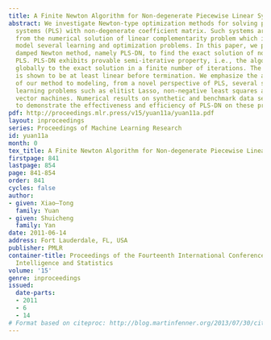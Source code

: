 ```yaml
---
title: A Finite Newton Algorithm for Non-degenerate Piecewise Linear Systems
abstract: We investigate Newton-type optimization methods for solving piecewise linear
  systems (PLS) with non-degenerate coefficient matrix. Such systems arise, for example,
  from the numerical solution of linear complementarity problem which is useful to
  model several learning and optimization problems. In this paper, we propose an effective
  damped Newton method, namely PLS-DN, to find the exact solution of non-degenerate
  PLS. PLS-DN exhibits provable semi-iterative property, i.e., the algorithm converges
  globally to the exact solution in a finite number of iterations. The rate of convergence
  is shown to be at least linear before termination. We emphasize the applications
  of our method to modeling, from a novel perspective of PLS, several statistical
  learning problems such as elitist Lasso, non-negative least squares and support
  vector machines. Numerical results on synthetic and benchmark data sets are presented
  to demonstrate the effectiveness and efficiency of PLS-DN on these problems. [pdf]
pdf: http://proceedings.mlr.press/v15/yuan11a/yuan11a.pdf
layout: inproceedings
series: Proceedings of Machine Learning Research
id: yuan11a
month: 0
tex_title: A Finite Newton Algorithm for Non-degenerate Piecewise Linear Systems
firstpage: 841
lastpage: 854
page: 841-854
order: 841
cycles: false
author:
- given: Xiao–Tong
  family: Yuan
- given: Shuicheng
  family: Yan
date: 2011-06-14
address: Fort Lauderdale, FL, USA
publisher: PMLR
container-title: Proceedings of the Fourteenth International Conference on Artificial
  Intelligence and Statistics
volume: '15'
genre: inproceedings
issued:
  date-parts:
  - 2011
  - 6
  - 14
# Format based on citeproc: http://blog.martinfenner.org/2013/07/30/citeproc-yaml-for-bibliographies/
---
```

